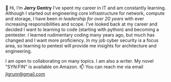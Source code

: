 👋 Hi, I’m **Jerry Gentry**
I’ve spent my career in IT and am constantly learning. Although I started out engineering core infrastructure for network, compute and storage, I have been _in leadership for over 20 years_ with ever increasing responsibilities and scope. I've looked back at my career and decided I want to learning to code (starting with python) and becoming a pentester. I learned rudimentary coding many years ago, but much has changed and I want more proficiency. In my job cyber security is a focus area, so learning to pentest will provide me insights for architecture and engineering. 

I am open to collaborating on many topics. I am also a writer.  My novel "SYN:FIN" is available on Amazon.
📫 You can reach me via email jlgrunr@gmail.com

<!---
jlgrunr262/jlgrunr262 is a ✨ special ✨ repository because its `README.md` (this file) appears on your GitHub profile.
You can click the Preview link to take a look at your changes.
--->
